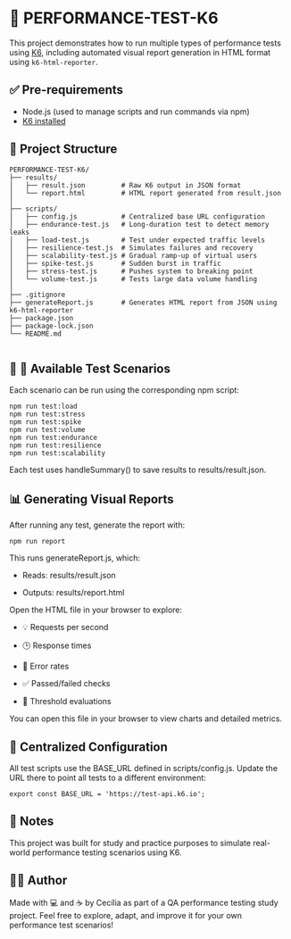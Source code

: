 # 🧪 PERFORMANCE-TEST-K6

This project demonstrates how to run multiple types of performance tests using [K6](https://k6.io/), including automated visual report generation in HTML format using `k6-html-reporter`.

## ✅ Pre-requirements

- Node.js (used to manage scripts and run commands via npm)
- [K6 installed](https://k6.io/docs/getting-started/installation/)

## 📁 Project Structure

```
PERFORMANCE-TEST-K6/
├── results/
│   ├── result.json         # Raw K6 output in JSON format
│   └── report.html         # HTML report generated from result.json
│
├── scripts/
│   ├── config.js           # Centralized base URL configuration
│   ├── endurance-test.js   # Long-duration test to detect memory leaks
│   ├── load-test.js        # Test under expected traffic levels
│   ├── resilience-test.js  # Simulates failures and recovery
│   ├── scalability-test.js # Gradual ramp-up of virtual users
│   ├── spike-test.js       # Sudden burst in traffic
│   ├── stress-test.js      # Pushes system to breaking point
│   └── volume-test.js      # Tests large data volume handling
│
├── .gitignore
├── generateReport.js       # Generates HTML report from JSON using k6-html-reporter
├── package.json
├── package-lock.json
└── README.md


```

## 🚀 🧪 Available Test Scenarios

Each scenario can be run using the corresponding npm script:

```
npm run test:load
npm run test:stress
npm run test:spike
npm run test:volume
npm run test:endurance
npm run test:resilience
npm run test:scalability
```

Each test uses handleSummary() to save results to results/result.json.

## 📊 Generating Visual Reports

After running any test, generate the report with:

```
npm run report
```

This runs generateReport.js, which:

- Reads: results/result.json

- Outputs: results/report.html

Open the HTML file in your browser to explore:

- 💡 Requests per second

- 🕒 Response times

- 🚨 Error rates

- ✅ Passed/failed checks

- 🎯 Threshold evaluations

You can open this file in your browser to view charts and detailed metrics.

## 🔧 Centralized Configuration

All test scripts use the BASE_URL defined in scripts/config.js. Update the URL there to point all tests to a different environment:

```
export const BASE_URL = 'https://test-api.k6.io';
```

## 📌 Notes

This project was built for study and practice purposes to simulate real-world performance testing scenarios using K6.

## 👩‍💻 Author

Made with 💻 and ☕ by Cecília
as part of a QA performance testing study project.
Feel free to explore, adapt, and improve it for your own performance test scenarios!
